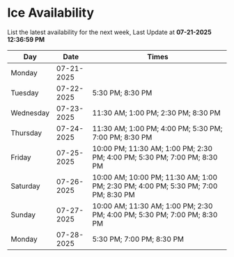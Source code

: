 # Ice Availability

List the latest availability for the next week, Last Update at **07-21-2025 12:36:59 PM**

| Day         | Date        | Times       |
| ----------- | ----------- | ----------- |
|Monday|07-21-2025||
|Tuesday|07-22-2025|5:30 PM; 8:30 PM|
|Wednesday|07-23-2025|11:30 AM; 1:00 PM; 2:30 PM; 8:30 PM|
|Thursday|07-24-2025|11:30 AM; 1:00 PM; 4:00 PM; 5:30 PM; 7:00 PM; 8:30 PM|
|Friday|07-25-2025|10:00 PM; 11:30 AM; 1:00 PM; 2:30 PM; 4:00 PM; 5:30 PM; 7:00 PM; 8:30 PM|
|Saturday|07-26-2025|10:00 AM; 10:00 PM; 11:30 AM; 1:00 PM; 2:30 PM; 4:00 PM; 5:30 PM; 7:00 PM; 8:30 PM|
|Sunday|07-27-2025|10:00 AM; 11:30 AM; 1:00 PM; 2:30 PM; 4:00 PM; 5:30 PM; 7:00 PM; 8:30 PM|
|Monday|07-28-2025|5:30 PM; 7:00 PM; 8:30 PM|
